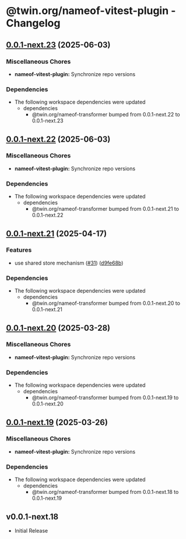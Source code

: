 # @twin.org/nameof-vitest-plugin - Changelog

## [0.0.1-next.23](https://github.com/twinfoundation/tools/compare/nameof-vitest-plugin-v0.0.1-next.22...nameof-vitest-plugin-v0.0.1-next.23) (2025-06-03)


### Miscellaneous Chores

* **nameof-vitest-plugin:** Synchronize repo versions


### Dependencies

* The following workspace dependencies were updated
  * dependencies
    * @twin.org/nameof-transformer bumped from 0.0.1-next.22 to 0.0.1-next.23

## [0.0.1-next.22](https://github.com/twinfoundation/tools/compare/nameof-vitest-plugin-v0.0.1-next.21...nameof-vitest-plugin-v0.0.1-next.22) (2025-06-03)


### Miscellaneous Chores

* **nameof-vitest-plugin:** Synchronize repo versions


### Dependencies

* The following workspace dependencies were updated
  * dependencies
    * @twin.org/nameof-transformer bumped from 0.0.1-next.21 to 0.0.1-next.22

## [0.0.1-next.21](https://github.com/twinfoundation/tools/compare/nameof-vitest-plugin-v0.0.1-next.20...nameof-vitest-plugin-v0.0.1-next.21) (2025-04-17)


### Features

* use shared store mechanism ([#31](https://github.com/twinfoundation/tools/issues/31)) ([d9fe68b](https://github.com/twinfoundation/tools/commit/d9fe68b903d1268c7cb3c64772df5cb78fd63667))


### Dependencies

* The following workspace dependencies were updated
  * dependencies
    * @twin.org/nameof-transformer bumped from 0.0.1-next.20 to 0.0.1-next.21

## [0.0.1-next.20](https://github.com/twinfoundation/tools/compare/nameof-vitest-plugin-v0.0.1-next.19...nameof-vitest-plugin-v0.0.1-next.20) (2025-03-28)


### Miscellaneous Chores

* **nameof-vitest-plugin:** Synchronize repo versions


### Dependencies

* The following workspace dependencies were updated
  * dependencies
    * @twin.org/nameof-transformer bumped from 0.0.1-next.19 to 0.0.1-next.20

## [0.0.1-next.19](https://github.com/twinfoundation/tools/compare/nameof-vitest-plugin-v0.0.1-next.18...nameof-vitest-plugin-v0.0.1-next.19) (2025-03-26)


### Miscellaneous Chores

* **nameof-vitest-plugin:** Synchronize repo versions


### Dependencies

* The following workspace dependencies were updated
  * dependencies
    * @twin.org/nameof-transformer bumped from 0.0.1-next.18 to 0.0.1-next.19

## v0.0.1-next.18

- Initial Release
